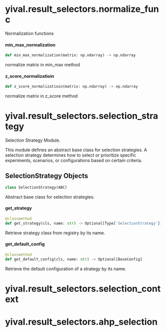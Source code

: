 <a id="yival.result_selectors.normalize_func"></a>

# yival.result\_selectors.normalize\_func

Normalization functions

<a id="yival.result_selectors.normalize_func.min_max_normalization"></a>

#### min\_max\_normalization

```python
def min_max_normalization(matrix: np.ndarray) -> np.ndarray
```

normalize matrix in min_max method

<a id="yival.result_selectors.normalize_func.z_score_normalizatioin"></a>

#### z\_score\_normalizatioin

```python
def z_score_normalizatioin(matrix: np.ndarray) -> np.ndarray
```

normalize matrix in z_score method

<a id="yival.result_selectors.selection_strategy"></a>

# yival.result\_selectors.selection\_strategy

Selection Strategy Module.

This module defines an abstract base class for selection strategies.
A selection strategy 
determines how to select or prioritize specific experiments, scenarios, or
configurations based on certain criteria.

<a id="yival.result_selectors.selection_strategy.SelectionStrategy"></a>

## SelectionStrategy Objects

```python
class SelectionStrategy(ABC)
```

Abstract base class for selection strategies.

<a id="yival.result_selectors.selection_strategy.SelectionStrategy.get_strategy"></a>

#### get\_strategy

```python
@classmethod
def get_strategy(cls, name: str) -> Optional[Type['SelectionStrategy']]
```

Retrieve strategy class from registry by its name.

<a id="yival.result_selectors.selection_strategy.SelectionStrategy.get_default_config"></a>

#### get\_default\_config

```python
@classmethod
def get_default_config(cls, name: str) -> Optional[BaseConfig]
```

Retrieve the default configuration of a strategy by its name.

<a id="yival.result_selectors.selection_context"></a>

# yival.result\_selectors.selection\_context

<a id="yival.result_selectors.ahp_selection"></a>

# yival.result\_selectors.ahp\_selection

